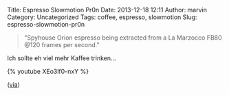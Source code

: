 Title: Espresso Slowmotion Pr0n
Date: 2013-12-18 12:11
Author: marvin
Category: Uncategorized
Tags: coffee, espresso, slowmotion
Slug: espresso-slowmotion-pr0n

> "Spyhouse Orion espresso being extracted from a La Marzocco FB80 @120
> frames per second."

Ich sollte eh viel mehr Kaffee trinken...

{% youtube XEo3lf0-nxY %}

([via](http://boingboing.net/2013/12/17/slowmo-espresso.html))

